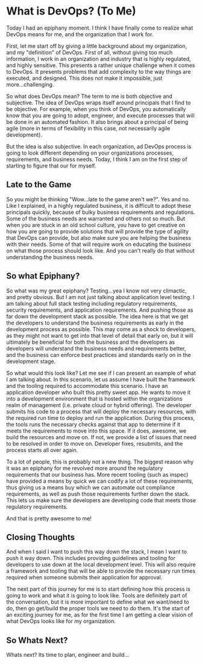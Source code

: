 # What is DevOps? (To Me)

Today I had an epiphany moment.  I think I have finally come to realize what DevOps means for me, and the organization that I work for.

First, let me start off by giving a little background about my organization, and my "definition" of DevOps.  First of all, without giving too much information, I work in an organization and industry that is highly regulated, and highly sensitive.  This presents a rather unique challenge when it comes to DevOps.  It presents problems that add complexity to the way things are executed, and designed.  This does not make it impossible, just more...challenging.

So what does DevOps mean?  The term to me is both objective and subjective.  The idea of DevOps wraps itself around principals that I find to be objective.  For example, when you think of DevOps, you automatically know that you are going to adopt, engineer, and execute processes that will be done in an automated fashion.  It also brings about a principal of being agile (more in terms of flexibility in this case, not necessarily agile development).

But the idea is also subjective.  In each organization, ad DevOps process is going to look different depending on your organizations processes, requirements, and business needs.  Today, I think I am on the first step of starting to figure that our for myself.

## Late to the Game

So you might be thinking "Wow...late to the game aren't we?".  Yes and no.  Like I explained, in a highly regulated business, it is difficult to adopt these principals quickly, because of bulky business requirements and regulations.  Some of the business needs are warranted and others not so much.  But when you are stuck in an old school culture, you have to get creative on how you are going to provide solutions that will provide the type of agility that DevOps can provide, but also make sure you are helping the business with their needs.  Some of that will require work on educating the business on what those process should look like.  And you can't really do that without understanding the business needs.

## So what Epiphany?

So what was my great epiphany?  Testing...yea I know not very climactic, and pretty obvious.  But I am not just talking about application level testing.  I am talking about full stack testing including regulatory requirements, security requirements, and application requirements.  And pushing those as far down the development stack as possible.  The idea here is that we get the developers to understand the business requirements as early in the development process as possible.  This may come as a shock to developers, as they might not want to get into that level of detail that early on, but it will ultimately be beneficial for both the business and the developers as developers will understand the business needs and requirements better, and the business can enforce best practices and standards early on in the development stage.

So what would this look like?  Let me see if I can present an example of what I am talking about.  In this scenario, let us assume I have built the framework and the tooling required to accommodate this scenario.  I have an application developer who built this pretty sweet app.  He wants to move it into a development environment that is hosted within the organizations realm of management (i.e. private cloud or hybrid offering).  The developer submits his code to a process that will deploy the necessary resources, with the required run time to deploy and run the application.  During this process, the tools runs the necessary checks against that app to determine if it meets the requirements to move into this space.  If it does, awesome, we build the resources and move on.  If not, we provide a list of issues that need to be resolved in order to move on.  Developer fixes, resubmits, and the process starts all over again.

To a lot of people, this is probably not a new thing.  The biggest reason why it was an epiphany for me revolved more around the regulatory requirements that our business has.  More recent tooling (such as inspec) have provided a means by quick we can codify a lot of these requirements, thus giving us a means buy which we can automate out compliance requirements, as well as push those requirements further down the stack.  This lets us make sure the developers are developing code that meets those regulatory requirements.

And that is pretty awesome to me!

## Closing Thoughts

And when I said I want to push this way down the stack, I mean I want to push it way down.  This includes providing guidelines and tooling for developers to use down at the local development level.  This will also require a framework and tooling that will be able to provide the necessary run times required when someone submits their application for approval.

The next part of this journey for me is to start defining how this process is going to work and what it is going to look like.  Tools are definitely part of the conversation, but it is more important to define what we want/need to do, then go get/build the proper tools we need to do them.  It's the start of an exciting journey for me, as for the first time I am getting a clear vision of what DevOps looks like for my organization.

## So Whats Next?

Whats next?  Its time to plan, engineer and build...
